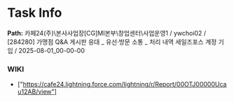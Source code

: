 # Task Info

**Path:** 카페24(주)\본사사업장\[CG]MI본부\창업센터\사업운영1 / ywchoi02 / [284280] 가맹점 Q&A 게시판 응대 _ 유선·방문 소통 _ 처리 내역 세일즈포스 계정 기입 / 2025-08-01_00-00-00

### WIKI
- ["https://cafe24.lightning.force.com/lightning/r/Report/00OTJ00000Ucau12AB/view"]

